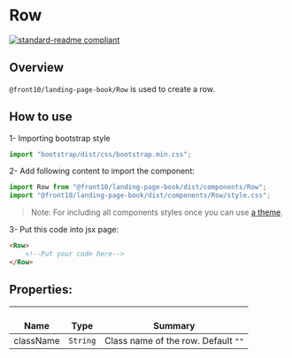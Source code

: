 # Row

[![standard-readme compliant](https://img.shields.io/badge/standard--readme-OK-green.svg?style=flat-square)](https://github.com/RichardLitt/standard-readme)

## Overview
`@front10/landing-page-book/Row` is used to create a row.

## How to use
1- Importing bootstrap style

```js
import "bootstrap/dist/css/bootstrap.min.css";
```
2- Add following content to import the component:

```js
import Row from "@front10/landing-page-book/dist/components/Row";
import "@front10/landing-page-book/dist/components/Row/style.css";
```

> Note: For including all components styles once you can use [a theme](https://github.com/front10/landing-page-book/wiki/Theming).

3- Put this code into jsx page:
```html
<Row>
    <!--Put your code here-->
</Row>
```

## Properties:

| </br>Name   | </br>Type | </br>Summary                                                                                 | 
| ------------| - | ------------------------------------------------------------------------------------------------------ |
| className      | `String` | Class name of the row. Default `""` |
